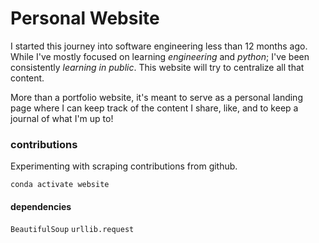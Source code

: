 # Personal Website

I started this journey into software engineering less than 12 months ago.  While I've mostly focused on learning _engineering_ and _python_;  I've been consistently _learning in public_.  This website will try to centralize all that content.

More than a portfolio website, it's meant to serve as a personal landing page where I can keep track of the content I share, like, and to keep a journal of what I'm up to!

### contributions

Experimenting with scraping contributions from github. 

`conda activate website`

#### dependencies

`BeautifulSoup`
`urllib.request`